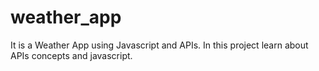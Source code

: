 # weather_app
It is a Weather App using Javascript and APIs.
In this project learn about APIs concepts and javascript.
